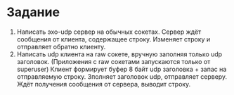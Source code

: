 # Задание 
1. Написать эхо-udp сервер на обычных сокетах.
Сервер ждёт сообщения от клиента, содержащее строку. Изменяет строку и отправляет обратно клиенту.
2. Написать udp клиента на raw сокете, вручную заполняя только udp заголовок. (Приложения с raw сокетами запускаются только от superuser)
Клиент формирует буфер 8 байт udp заголовка + запас на отправляемую строку. Зполняет заголовок udp, отправляет серверу.
Ждёт получения сообщения от сервера, выводит строку. 
